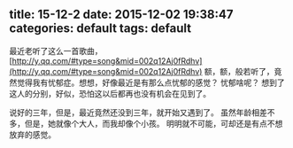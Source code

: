 title: 15-12-2
date: 2015-12-02 19:38:47
categories: default
tags: default
---

<!--more-->
最近老听了这么一首歌曲，[http://y.qq.com/#type=song&mid=002q12Aj0fRdhv](http://y.qq.com/#type=song&mid=002q12Aj0fRdhv)
额，额，般若听了，竟然觉得我有忧郁症。想想，好像最近是有那么点忧郁的感觉？
忧郁啥呢？
想到了这人的分别，好似，恐怕这以后都再也没有机会在见到了。


说好的三年，但是，最近竟然还没到三年，就开始又遇到了。
虽然年龄相差不多，但是，她就像个大人，而我却像个小孩。
明明就不可能，可却还是有点不想放弃的感觉。

